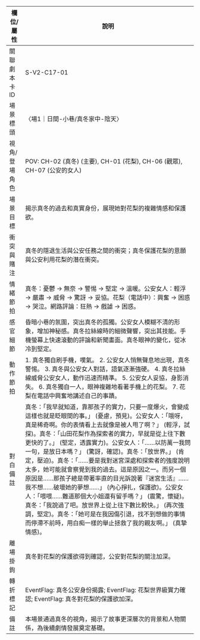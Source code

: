 | 欄位/屬性 | 說明 |
|---|---|
| 關聯劇本卡ID | S-V2-C17-01 |
| 場景標頭 | 〈場1｜日間-小巷/真冬家中-陰天〉 |
| 視角/登場角色 | POV: CH-02 (真冬) (主要), CH-01 (花梨), CH-06 (觀眾), CH-07 (公安的女人) |
| 場景目標 | 揭示真冬的過去和真實身份，展現她對花梨的複雜情感和保護欲。 |
| 衝突與賭注 | 真冬的隱退生活與公安任務之間的衝突；真冬保護花梨的意願與公安利用花梨的潛在衝突。 |
| 情緒節拍 | 真冬：憂鬱 -> 無奈 -> 警惕 -> 堅定 -> 溫暖。公安女人：輕浮 -> 嚴肅 -> 威脅 -> 驚訝 -> 妥協。花梨（電話中）：興奮 -> 困惑 -> 哭泣。網路評論：狂熱 -> 戲謔 -> 困惑。 |
| 感官細節 | 昏暗小巷的氛圍，突出真冬的孤獨。公安女人模糊不清的形象，增加神秘感。真冬拉絲線時的細微聲響，突出其技能。手機螢幕上快速滾動的評論和新聞畫面。真冬眼神的變化，從冰冷到堅定。 |
| 動作節拍 | 1. 真冬獨自刷手機，嘆氣。 2. 公安女人悄無聲息地出現，真冬警惕。 3. 真冬與公安女人對話，語氣逐漸強硬。 4. 真冬拉絲線威脅公安女人，動作迅速而精準。 5. 公安女人妥協，身影消失。 6. 真冬獨自一人，眼神複雜地看著手機上的花梨。 7. 花梨在電話中興奮地講述自己的事蹟。 |
| 對白備註 | 真冬：「我早就知道，靠那孩子的實力，只要一度爆火，會變成這樣也就是眨眼間的事。」 (憂慮，預見)。公安女人：「哦呀，真是稀奇啊。你的表情看上去就像是被人甩了啊？」 (輕浮，試探)。真冬：「山田花梨作為探索者的實力，早就是從上往下數更快的了。」 (堅定，透露實力)。公安女人：「……以防萬一我問一句，是放日本嗎？」 (驚訝，確認)。真冬：「放世界。」 (肯定，壓迫)。真冬：「……要是我對迷宮深處和探索者的強度說明太多，她可能就會察覺到我的過去。這是原因之一。而另一個原因是……那孩子總是帶著率直的目光訴說著『迷宮生活』……我不想……破壞她的夢想……」 (內心掙扎，保護欲)。公安女人：「喂喂……難道那個大小姐還有留手嗎？」 (震驚，懷疑)。真冬：「我說過了吧。放世界上從上往下數比較快。」 (再次強調，堅定)。真冬：「她可是在我因傷引退，找不到想做的事情而停滯不前時，用白痴一樣的舉止拯救了我的親友啊。」 (真摯情感)。 |
| 離場掛鉤 | 真冬對花梨的保護欲得到確認，公安對花梨的關注加深。 |
| 轉折標記 | EventFlag: 真冬公安身份揭露; EventFlag: 花梨世界級實力確認; EventFlag: 真冬對花梨的保護欲加深。 |
| 備註 | 本場景通過真冬的視角，揭示了故事更深層次的背景和人物關係，為後續劇情發展奠定基礎。 |
